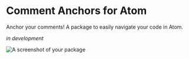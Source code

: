 # Comment Anchors for Atom

Anchor your comments! A package to easily navigate your code in Atom.

_in development_

![A screenshot of your package](https://f.cloud.github.com/assets/69169/2290250/c35d867a-a017-11e3-86be-cd7c5bf3ff9b.gif)
